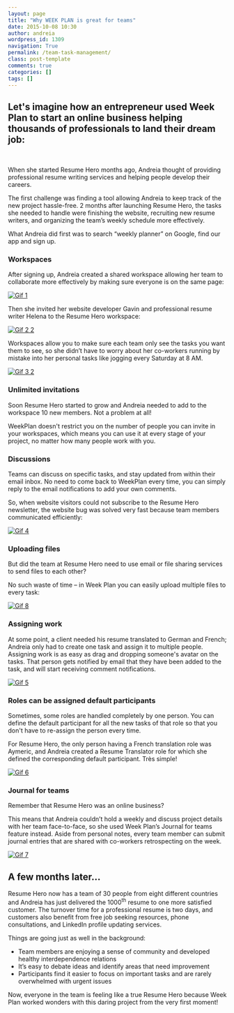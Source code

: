 ```yaml
---
layout: page
title: "Why WEEK PLAN is great for teams"
date: 2015-10-08 10:30
author: andreia
wordpress_id: 1309
navigation: True
permalink: /team-task-management/
class: post-template
comments: true
categories: []
tags: []
---
```



## Let's imagine how an entrepreneur used Week Plan to start an online business helping thousands of professionals to land their dream job:




&nbsp;



When she started Resume Hero months ago, Andreia thought of providing professional resume writing services and helping people develop their careers.



The first challenge was finding a tool allowing Andreia to keep track of the new project hassle-free. 2 months after launching Resume Hero, the tasks she needed to handle were finishing the website, recruiting new resume writers, and organizing the team’s weekly schedule more effectively.



What Andreia did first was to search “weekly planner” on Google, find our app and sign up.



### Workspaces




After signing up, Andreia created a shared workspace allowing her team to collaborate more effectively by making sure everyone is on the same page:



<a href="//weekplan.net/wp-content/uploads/2015/10/Gif-1.gif">![Gif 1](//weekplan.net/wp-content/uploads/2015/10/Gif-1.gif)</a>



Then she invited her website developer Gavin and professional resume writer Helena to the Resume Hero workspace:



<a href="//weekplan.net/wp-content/uploads/2015/10/Gif-2-2.gif">![Gif 2 2](//weekplan.net/wp-content/uploads/2015/10/Gif-2-2.gif)</a>



Workspaces allow you to make sure each team only see the tasks you want them to see, so she didn’t have to worry about her co-workers running by mistake into her personal tasks like jogging every Saturday at 8 AM.



<a href="//weekplan.net/wp-content/uploads/2015/10/Gif-3-2.gif">![Gif 3 2](//weekplan.net/wp-content/uploads/2015/10/Gif-3-2.gif)</a>



### Unlimited invitations




Soon Resume Hero started to grow and Andreia needed to add to the workspace 10 new members. Not a problem at all!



WeekPlan doesn't restrict you on the number of people you can invite in your workspaces, which means you can use it at every stage of your project, no matter how many people work with you.



### Discussions




Teams can discuss on specific tasks, and stay updated from within their email inbox. No need to come back to WeekPlan every time, you can simply reply to the email notifications to add your own comments.



So, when website visitors could not subscribe to the Resume Hero newsletter, the website bug was solved very fast because team members communicated efficiently:



<a href="//weekplan.net/wp-content/uploads/2015/10/Gif-4.gif">![Gif 4](//weekplan.net/wp-content/uploads/2015/10/Gif-4.gif)</a>



### Uploading files




But did the team at Resume Hero need to use email or file sharing services to send files to each other?



No such waste of time – in Week Plan you can easily upload multiple files to every task:



<a href="//weekplan.net/wp-content/uploads/2015/10/Gif-8.gif">![Gif 8](//weekplan.net/wp-content/uploads/2015/10/Gif-8.gif)</a>



### Assigning work




At some point, a client needed his resume translated to German and French; Andreia only had to create one task and assign it to multiple people. Assigning work is as easy as drag and dropping someone's avatar on the tasks. That person gets notified by email that they have been added to the task, and will start receiving comment notifications.



<a href="//weekplan.net/wp-content/uploads/2015/10/Gif-5.gif">![Gif 5](//weekplan.net/wp-content/uploads/2015/10/Gif-5.gif)</a>



### Roles can be assigned default participants




Sometimes, some roles are handled completely by one person. You can define the default participant for all the new tasks of that role so that you don't have to re-assign the person every time.



For Resume Hero, the only person having a French translation role was Aymeric, and Andreia created a Resume Translator role for which she defined the corresponding default participant. Très simple!



<a href="//weekplan.net/wp-content/uploads/2015/10/Gif-6.gif">![Gif 6](//weekplan.net/wp-content/uploads/2015/10/Gif-6.gif)</a>



### Journal for teams




Remember that Resume Hero was an online business?



This means that Andreia couldn’t hold a weekly and discuss project details with her team face-to-face, so she used Week Plan’s Journal for teams feature instead. Aside from personal notes, every team member can submit journal entries that are shared with co-workers retrospecting on the week.



<a href="//weekplan.net/wp-content/uploads/2015/10/Gif-7.gif">![Gif 7](//weekplan.net/wp-content/uploads/2015/10/Gif-7.gif)</a>



## A few months later…




Resume Hero now has a team of 30 people from eight different countries and Andreia has just delivered the 1000<sup>th</sup> resume to one more satisfied customer. The turnover time for a professional resume is two days, and customers also benefit from free job seeking resources, phone consultations, and LinkedIn profile updating services.



Things are going just as well in the background:



*   Team members are enjoying a sense of community and developed healthy interdependence relations
*   It’s easy to debate ideas and identify areas that need improvement
*   Participants find it easier to focus on important tasks and are rarely overwhelmed with urgent issues


Now, everyone in the team is feeling like a true Resume Hero because Week Plan worked wonders with this daring project from the very first moment!

